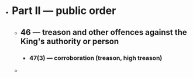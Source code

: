 - # Part II — public order
	- ## 46 — treason and other offences against the King's authority or person
		- ### 47(3) — corroboration (treason, high treason)
	-